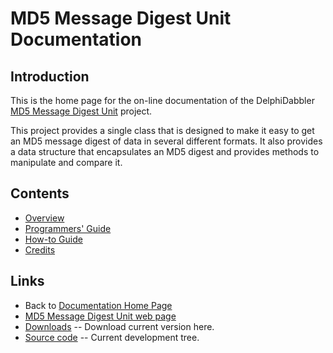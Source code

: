 # MD5 Message Digest Unit Documentation

## Introduction

This is the home page for the on-line documentation of the DelphiDabbler [MD5 Message Digest Unit](https://delphidabbler.com/software/md5) project.

This project provides a single class that is designed to make it easy to get an MD5 message digest of data in several different formats. It also provides a data structure that encapsulates an MD5 digest and provides methods to manipulate and compare it.

## Contents

* [Overview](./MD5/Overview.md)
* [Programmers' Guide](./MD5/API.md)
* [How-to Guide](./MD5/HowTo.md)
* [Credits](./MD5/Credits.md)

## Links

* Back to [Documentation Home Page](Welcome.md)
* [MD5 Message Digest Unit web page](https://delphidabbler.com/software/md5)
* [Downloads](https://sourceforge.net/projects/ddablib/files/md5/) -- Download current version here.
* [Source code](https://github.com/ddablib/md5) -- Current development tree.
